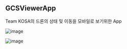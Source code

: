 ## GCSViewerApp
Team KOSA의 드론의 상태 및 이동을 모바일로 보기위한 App

![image](https://user-images.githubusercontent.com/39071991/52348379-80a7f600-2a67-11e9-8fdf-befb186fd943.png)

![image](https://user-images.githubusercontent.com/39071991/52348439-a92ff000-2a67-11e9-8003-8db27175473f.png)
